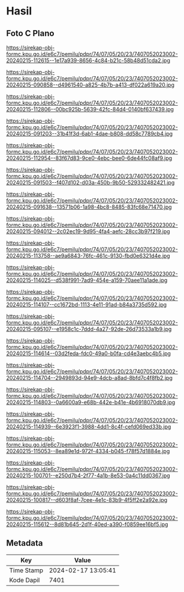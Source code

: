 # Hasil

## Foto C Plano

https://sirekap-obj-formc.kpu.go.id/e6c7/pemilu/pdpr/74/07/05/20/23/7407052023002-20240215-112615--1e17a939-8656-4c84-b21c-58b48d51cda2.jpg

https://sirekap-obj-formc.kpu.go.id/e6c7/pemilu/pdpr/74/07/05/20/23/7407052023002-20240215-090858--d4961540-a825-4b7b-a413-df022a619a20.jpg

https://sirekap-obj-formc.kpu.go.id/e6c7/pemilu/pdpr/74/07/05/20/23/7407052023002-20240215-112806--00bc925b-5639-42fc-84d4-0140bf637439.jpg

https://sirekap-obj-formc.kpu.go.id/e6c7/pemilu/pdpr/74/07/05/20/23/7407052023002-20240215-091203--31b41f3d-6ab1-4dae-b808-dd58c7789cb4.jpg

https://sirekap-obj-formc.kpu.go.id/e6c7/pemilu/pdpr/74/07/05/20/23/7407052023002-20240215-112954--83f67d83-9ce0-4ebc-bee0-6de44fc08af9.jpg

https://sirekap-obj-formc.kpu.go.id/e6c7/pemilu/pdpr/74/07/05/20/23/7407052023002-20240215-091503--f407d102-d03a-450b-9b50-529332482421.jpg

https://sirekap-obj-formc.kpu.go.id/e6c7/pemilu/pdpr/74/07/05/20/23/7407052023002-20240215-091638--13571b06-1a98-4bc8-8485-83fc68e71470.jpg

https://sirekap-obj-formc.kpu.go.id/e6c7/pemilu/pdpr/74/07/05/20/23/7407052023002-20240215-094012--2c02ec19-9d95-4fa4-aefc-28cc3b97f219.jpg

https://sirekap-obj-formc.kpu.go.id/e6c7/pemilu/pdpr/74/07/05/20/23/7407052023002-20240215-113758--ae9a6843-76fc-461c-9130-fbd0e6321d4e.jpg

https://sirekap-obj-formc.kpu.go.id/e6c7/pemilu/pdpr/74/07/05/20/23/7407052023002-20240215-114025--d538f991-7ad9-454e-a159-70aee11a1ade.jpg

https://sirekap-obj-formc.kpu.go.id/e6c7/pemilu/pdpr/74/07/05/20/23/7407052023002-20240215-114107--cc1672bd-1113-4e11-91ad-b84a3735d592.jpg

https://sirekap-obj-formc.kpu.go.id/e6c7/pemilu/pdpr/74/07/05/20/23/7407052023002-20240215-095107--e1958c1c-7ddd-4a27-92de-26d73533a1b9.jpg

https://sirekap-obj-formc.kpu.go.id/e6c7/pemilu/pdpr/74/07/05/20/23/7407052023002-20240215-114614--03d2feda-fdc0-49a0-b0fa-cd4e3aebc4b5.jpg

https://sirekap-obj-formc.kpu.go.id/e6c7/pemilu/pdpr/74/07/05/20/23/7407052023002-20240215-114704--2949893d-94e9-4dcb-a8ad-8bfd7c4f8fb2.jpg

https://sirekap-obj-formc.kpu.go.id/e6c7/pemilu/pdpr/74/07/05/20/23/7407052023002-20240215-114803--0a6600a9-e68b-442e-b41e-4b6918070db9.jpg

https://sirekap-obj-formc.kpu.go.id/e6c7/pemilu/pdpr/74/07/05/20/23/7407052023002-20240215-114939--6e3923f1-3988-4dd1-8c4f-cefd069ed33b.jpg

https://sirekap-obj-formc.kpu.go.id/e6c7/pemilu/pdpr/74/07/05/20/23/7407052023002-20240215-115053--8ea89e1d-972f-4334-b045-f78f57d1884e.jpg

https://sirekap-obj-formc.kpu.go.id/e6c7/pemilu/pdpr/74/07/05/20/23/7407052023002-20240215-100701--e250d7b4-2f77-4a1b-8e53-0a4c11dd0367.jpg

https://sirekap-obj-formc.kpu.go.id/e6c7/pemilu/pdpr/74/07/05/20/23/7407052023002-20240215-100817--d603f8af-7cee-4e1c-83b9-4f5ff2e2a92e.jpg

https://sirekap-obj-formc.kpu.go.id/e6c7/pemilu/pdpr/74/07/05/20/23/7407052023002-20240215-115612--8d81b645-2d1f-40ed-a390-f0859ee16bf5.jpg


## Metadata

| Key        | Value               |
| ---------- | ------------------- |
| Time Stamp | 2024-02-17 13:05:41 |
| Kode Dapil | 7401                |



